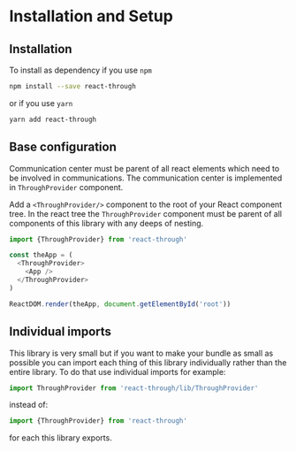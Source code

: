 # Installation and Setup

## Installation

To install as dependency if you use `npm`

```sh
npm install --save react-through

```

or if you use `yarn`

```sh
yarn add react-through

```

## Base configuration

Communication center must be parent of all react elements which need
to be involved in communications. The communication center is implemented
in `ThroughProvider` component.

Add a `<ThroughProvider/>` component to the root of your React component
tree. In the react tree the `ThroughProvider` component must be parent of
all components of this library with any deeps of nesting.

```javascript
import {ThroughProvider} from 'react-through'

const theApp = (
  <ThroughProvider>
    <App />
  </ThroughProvider>
)

ReactDOM.render(theApp, document.getElementById('root'))
```

## Individual imports

This library is very small but if you want to make your bundle as small as
possible you can import each thing of this library individually rather than the
entire library. To do that use individual imports for example:

```javascript
import ThroughProvider from 'react-through/lib/ThroughProvider'
```

instead of:

```javascript
import {ThroughProvider} from 'react-through'
```

for each this library exports.